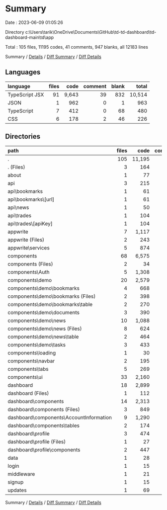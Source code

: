 # Summary

Date : 2023-06-09 01:05:26

Directory c:\\Users\\tarik\\OneDrive\\Documents\\GitHub\\td-td-dashboard\\td-dashboard-main\\td\\app

Total : 105 files,  11195 codes, 41 comments, 947 blanks, all 12183 lines

Summary / [Details](details.md) / [Diff Summary](diff.md) / [Diff Details](diff-details.md)

## Languages
| language | files | code | comment | blank | total |
| :--- | ---: | ---: | ---: | ---: | ---: |
| TypeScript JSX | 91 | 9,643 | 39 | 832 | 10,514 |
| JSON | 1 | 962 | 0 | 1 | 963 |
| TypeScript | 7 | 412 | 0 | 68 | 480 |
| CSS | 6 | 178 | 2 | 46 | 226 |

## Directories
| path | files | code | comment | blank | total |
| :--- | ---: | ---: | ---: | ---: | ---: |
| . | 105 | 11,195 | 41 | 947 | 12,183 |
| . (Files) | 3 | 164 | 1 | 37 | 202 |
| about | 1 | 77 | 0 | 5 | 82 |
| api | 3 | 215 | 0 | 30 | 245 |
| api\\bookmarks | 1 | 61 | 0 | 10 | 71 |
| api\\bookmarks\\[url] | 1 | 61 | 0 | 10 | 71 |
| api\\news | 1 | 50 | 0 | 6 | 56 |
| api\\trades | 1 | 104 | 0 | 14 | 118 |
| api\\trades\\[apiKey] | 1 | 104 | 0 | 14 | 118 |
| appwrite | 7 | 1,117 | 1 | 65 | 1,183 |
| appwrite (Files) | 2 | 243 | 0 | 21 | 264 |
| appwrite\\services | 5 | 874 | 1 | 44 | 919 |
| components | 68 | 6,575 | 32 | 569 | 7,176 |
| components (Files) | 2 | 34 | 0 | 8 | 42 |
| components\\Auth | 5 | 1,308 | 0 | 21 | 1,329 |
| components\\demo | 20 | 2,579 | 20 | 191 | 2,790 |
| components\\demo\\bookmarks | 4 | 668 | 0 | 31 | 699 |
| components\\demo\\bookmarks (Files) | 2 | 398 | 0 | 25 | 423 |
| components\\demo\\bookmarks\\table | 2 | 270 | 0 | 6 | 276 |
| components\\demo\\documents | 3 | 390 | 0 | 34 | 424 |
| components\\demo\\news | 10 | 1,088 | 19 | 106 | 1,213 |
| components\\demo\\news (Files) | 8 | 624 | 17 | 68 | 709 |
| components\\demo\\news\\table | 2 | 464 | 2 | 38 | 504 |
| components\\demo\\tasks | 3 | 433 | 1 | 20 | 454 |
| components\\loading | 1 | 30 | 0 | 2 | 32 |
| components\\navbar | 2 | 195 | 12 | 12 | 219 |
| components\\tabs | 5 | 269 | 0 | 32 | 301 |
| components\\ui | 33 | 2,160 | 0 | 303 | 2,463 |
| dashboard | 18 | 2,899 | 6 | 224 | 3,129 |
| dashboard (Files) | 1 | 112 | 0 | 9 | 121 |
| dashboard\\components | 14 | 2,313 | 6 | 174 | 2,493 |
| dashboard\\components (Files) | 3 | 849 | 0 | 36 | 885 |
| dashboard\\components\\AccountInformation | 9 | 1,290 | 6 | 120 | 1,416 |
| dashboard\\components\\tables | 2 | 174 | 0 | 18 | 192 |
| dashboard\\profile | 3 | 474 | 0 | 41 | 515 |
| dashboard\\profile (Files) | 1 | 27 | 0 | 3 | 30 |
| dashboard\\profile\\components | 2 | 447 | 0 | 38 | 485 |
| data | 1 | 28 | 0 | 2 | 30 |
| login | 1 | 15 | 0 | 3 | 18 |
| middleware | 1 | 21 | 0 | 6 | 27 |
| signup | 1 | 15 | 0 | 3 | 18 |
| updates | 1 | 69 | 1 | 3 | 73 |

Summary / [Details](details.md) / [Diff Summary](diff.md) / [Diff Details](diff-details.md)